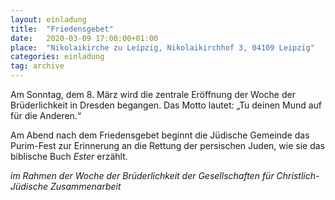```yaml
---
layout: einladung
title:  "Friedensgebet"
date:   2020-03-09 17:00:00+01:00
place:  "Nikolaikirche zu Leipzig, Nikolaikirchhof 3, 04109 Leipzig"
categories: einladung
tag: archive
---
```


Am Sonntag, dem 8. März wird die zentrale Eröffnung der Woche der Brüderlichkeit in Dresden begangen. Das Motto lautet:
„Tu deinen Mund auf für die Anderen.“

Am Abend nach dem Friedensgebet beginnt die Jüdische Gemeinde das Purim-Fest zur Erinnerung an die Rettung der persischen Juden, wie sie das biblische Buch *Ester* erzählt.

*im Rahmen der Woche der Brüderlichkeit
der Gesellschaften für Christlich-Jüdische Zusammenarbeit*
